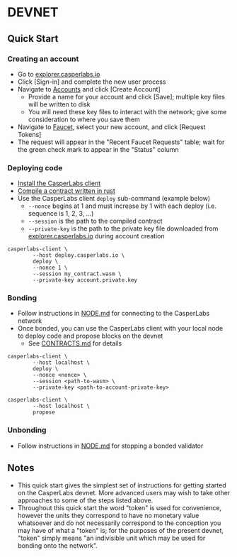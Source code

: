 # DEVNET

## Quick Start

### Creating an account

* Go to [explorer.casperlabs.io](https://explorer.casperlabs.io/)
* Click [Sign-in] and complete the new user process
* Navigate to [Accounts](https://explorer.casperlabs.io/#/accounts) and click [Create Account]
  - Provide a name for your account and click [Save]; multiple key files will be written to disk
  - You will need these key files to interact with the network; give some consideration to where you save them
* Navigate to [Faucet](https://explorer.casperlabs.io/#/faucet), select your new account, and click [Request Tokens]
* The request will appear in the "Recent Faucet Requests" table; wait for the green check mark to appear in the "Status" column

### Deploying code

* [Install the CasperLabs client](INSTALL.md)
* [Compile a contract written in rust](CONTRACTS.md)
* Use the CasperLabs client `deploy` sub-command (example below)
  - `--nonce` begins at 1 and must increase by 1 with each deploy (i.e. sequence is 1, 2, 3, ...)
  - `--session` is the path to the compiled contract
  - `--private-key` is the path to the private key file downloaded from [explorer.casperlabs.io](https://explorer.casperlabs.io/) during account creation
```
casperlabs-client \
        --host deploy.casperlabs.io \
        deploy \
        --nonce 1 \
        --session my_contract.wasm \
        --private-key account.private.key
```

### Bonding

* Follow instructions in [NODE.md](NODE.md) for connecting to the CasperLabs network
* Once bonded, you can use the CasperLabs client with your local node to deploy code and propose blocks on the devnet
  - See [CONTRACTS.md](CONTRACTS.md) for details
```
casperlabs-client \
        --host localhost \
        deploy \
        --nonce <nonce> \
        --session <path-to-wasm> \
        --private-key <path-to-account-private-key>

casperlabs-client \
        --host localhost \
        propose
```

### Unbonding

* Follow instructions in [NODE.md](NODE.md) for stopping a bonded validator

## Notes

* This quick start gives the simplest set of instructions for getting started on the CasperLabs devnet. More advanced users may wish to take other approaches to some of the steps listed above.
* Throughout this quick start the word "token" is used for convenience, however the units they correspond to have no monetary value whatsoever and do not necessarily correspond to the conception you may have of what a "token" is; for the purposes of the present devnet, "token" simply means "an indivisible unit which may be used for bonding onto the network".
